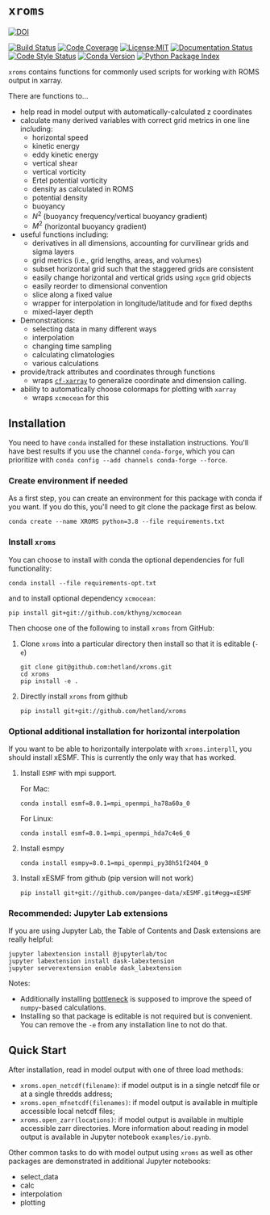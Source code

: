 # `xroms`
[![DOI](https://zenodo.org/badge/265067025.svg)](https://zenodo.org/badge/latestdoi/265067025)

[![Build Status](https://img.shields.io/github/workflow/status/xoceanmodel/xroms/Tests?logo=github&style=for-the-badge)](https://github.com/xoceanmodel/xroms/actions)
[![Code Coverage](https://img.shields.io/codecov/c/github/xoceanmodel/xroms.svg?style=for-the-badge)](https://codecov.io/gh/xoceanmodel/xroms)
[![License:MIT](https://img.shields.io/badge/License-MIT-green.svg?style=for-the-badge)](https://opensource.org/licenses/MIT)
[![Documentation Status](https://img.shields.io/readthedocs/xroms/latest.svg?style=for-the-badge)](https://xroms.readthedocs.io/en/latest/?badge=latest)
[![Code Style Status](https://img.shields.io/github/workflow/status/xoceanmodel/xroms/linting%20with%20pre-commit?label=Code%20Style&style=for-the-badge)](https://github.com/xoceanmodel/xroms/actions)
[![Conda Version](https://img.shields.io/conda/vn/conda-forge/xroms.svg?style=for-the-badge)](https://anaconda.org/conda-forge/xroms)
[![Python Package Index](https://img.shields.io/pypi/v/xroms.svg?style=for-the-badge)](https://pypi.org/project/xroms)


`xroms` contains functions for commonly used scripts for working with ROMS output in xarray.

There are functions to...
* help read in model output with automatically-calculated z coordinates
* calculate many derived variables with correct grid metrics in one line including:
  * horizontal speed
  * kinetic energy
  * eddy kinetic energy
  * vertical shear
  * vertical vorticity
  * Ertel potential vorticity
  * density as calculated in ROMS
  * potential density
  * buoyancy
  * $N^2$ (buoyancy frequency/vertical buoyancy gradient)
  * $M^2$ (horizontal buoyancy gradient)
* useful functions including:
  * derivatives in all dimensions, accounting for curvilinear grids and sigma layers
  * grid metrics (i.e., grid lengths, areas, and volumes)
  * subset horizontal grid such that the staggered grids are consistent
  * easily change horizontal and vertical grids using `xgcm` grid objects
  * easily reorder to dimensional convention
  * slice along a fixed value
  * wrapper for interpolation in longitude/latitude and for fixed depths
  * mixed-layer depth
* Demonstrations:
  * selecting data in many different ways
  * interpolation
  * changing time sampling
  * calculating climatologies
  * various calculations
* provide/track attributes and coordinates through functions
  * wraps [`cf-xarray`](https://cf-xarray.readthedocs.io/en/latest/) to generalize coordinate and dimension calling.
* ability to automatically choose colormaps for plotting with `xarray`
  * wraps `xcmocean` for this


## Installation

You need to have `conda` installed for these installation instructions. You'll have best results if you use the channel `conda-forge`, which you can prioritize with `conda config --add channels conda-forge --force`.

### Create environment if needed

As a first step, you can create an environment for this package with conda if you want. If you do this, you'll need to git clone the package first as below.

    conda create --name XROMS python=3.8 --file requirements.txt

### Install `xroms`

You can choose to install with conda the optional dependencies for full functionality:

    conda install --file requirements-opt.txt

and to install optional dependency `xcmocean`:

    pip install git+git://github.com/kthyng/xcmocean

Then choose one of the following to install `xroms` from GitHub:

1. Clone `xroms` into a particular directory then install so that it is editable (`-e`)

    ```
    git clone git@github.com:hetland/xroms.git
    cd xroms
    pip install -e .
    ```

1. Directly install `xroms` from github

    ```
    pip install git+git://github.com/hetland/xroms
    ```

### Optional additional installation for horizontal interpolation

If you want to be able to horizontally interpolate with `xroms.interpll`, you should install xESMF. This is currently the only way that has worked.

1. Install `ESMF` with mpi support.

    For Mac:

    ```
    conda install esmf=8.0.1=mpi_openmpi_ha78a60a_0
    ```

    For Linux:

    ```
    conda install esmf=8.0.1=mpi_openmpi_hda7c4e6_0
    ```

1. Install esmpy

    ```
    conda install esmpy=8.0.1=mpi_openmpi_py38h51f2404_0
    ```

1. Install xESMF from github (pip version will not work)

    ```
    pip install git+git://github.com/pangeo-data/xESMF.git#egg=xESMF
    ```

### Recommended: Jupyter Lab extensions

If you are using Jupyter Lab, the Table of Contents and Dask extensions are really helpful:

```
jupyter labextension install @jupyterlab/toc
jupyter labextension install dask-labextension
jupyter serverextension enable dask_labextension
```

Notes:
* Additionally installing [bottleneck](https://github.com/pydata/bottleneck/) is supposed to improve the speed of `numpy`-based calculations.
* Installing so that package is editable is not required but is convenient. You can remove the `-e` from any installation line to not do that.


## Quick Start

After installation, read in model output with one of three load methods:
 * `xroms.open_netcdf(filename)`: if model output is in a single netcdf file or at a single thredds address;
 * `xroms.open_mfnetcdf(filenames)`: if model output is available in multiple accessible local netcdf files;
 * `xroms.open_zarr(locations)`: if model output is available in multiple accessible zarr directories.
More information about reading in model output is available in Jupyter notebook `examples/io.pynb`.

Other common tasks to do with model output using `xroms` as well as other packages are demonstrated in additional Jupyter notebooks:
 * select_data
 * calc
 * interpolation
 * plotting
